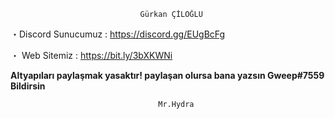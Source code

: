                                  Gürkan ÇİLOĞLU
 ・Discord  Sunucumuz : <https://discord.gg/EUgBcFg>
 
 ・ Web Sitemiz : <https://bit.ly/3bXKWNi> 
 
  **Altyapıları paylaşmak yasaktır! paylaşan olursa bana yazsın
     Gweep#7559 Bildirsin** 
     
                                     Mr.Hydra 
                             